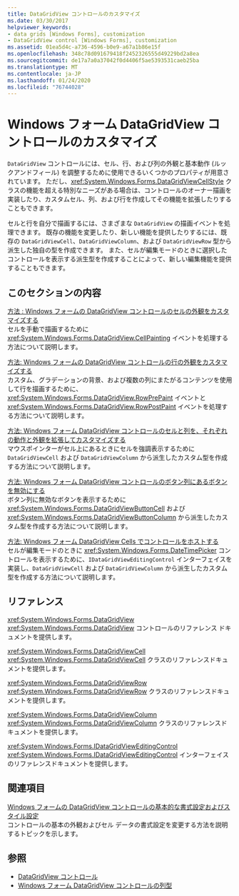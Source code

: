 ```yaml
---
title: DataGridView コントロールのカスタマイズ
ms.date: 03/30/2017
helpviewer_keywords:
- data grids [Windows Forms], customization
- DataGridView control [Windows Forms], customization
ms.assetid: 01ea5d4c-a736-4596-b0e9-a67a1b86e15f
ms.openlocfilehash: 348c78d091679418f2452326555d49229bd2a8ea
ms.sourcegitcommit: de17a7a0a37042f0d4406f5ae5393531caeb25ba
ms.translationtype: MT
ms.contentlocale: ja-JP
ms.lasthandoff: 01/24/2020
ms.locfileid: "76744028"
---
```

# <a name="customizing-the-windows-forms-datagridview-control"></a>Windows フォーム DataGridView コントロールのカスタマイズ
`DataGridView` コントロールには、セル、行、および列の外観と基本動作 (ルックアンドフィール) を調整するために使用できるいくつかのプロパティが用意されています。 ただし、<xref:System.Windows.Forms.DataGridViewCellStyle> クラスの機能を超える特別なニーズがある場合は、コントロールのオーナー描画を実装したり、カスタムセル、列、および行を作成してその機能を拡張したりすることもできます。  
  
 セルと行を自分で描画するには、さまざまな `DataGridView` の描画イベントを処理できます。 既存の機能を変更したり、新しい機能を提供したりするには、既存の `DataGridViewCell`、`DataGridViewColumn`、および `DataGridViewRow` 型から派生した独自の型を作成できます。 また、セルが編集モードのときに選択したコントロールを表示する派生型を作成することによって、新しい編集機能を提供することもできます。  
  
## <a name="in-this-section"></a>このセクションの内容  
 [方法 : Windows フォームの DataGridView コントロールのセルの外観をカスタマイズする](customize-the-appearance-of-cells-in-the-datagrid.md)  
 セルを手動で描画するために <xref:System.Windows.Forms.DataGridView.CellPainting> イベントを処理する方法について説明します。  
  
 [方法: Windows フォームの DataGridView コントロールの行の外観をカスタマイズする](customize-the-appearance-of-rows-in-the-datagrid.md)  
 カスタム、グラデーションの背景、および複数の列にまたがるコンテンツを使用して行を描画するために、<xref:System.Windows.Forms.DataGridView.RowPrePaint> イベントと <xref:System.Windows.Forms.DataGridView.RowPostPaint> イベントを処理する方法について説明します。  
  
 [方法: Windows フォーム DataGridView コントロールのセルと列を、それぞれの動作と外観を拡張してカスタマイズする](customize-cells-and-columns-in-the-datagrid-by-extending-behavior.md)  
 マウスポインターがセル上にあるときにセルを強調表示するために `DataGridViewCell` および `DataGridViewColumn` から派生したカスタム型を作成する方法について説明します。  
  
 [方法: Windows フォーム DataGridView コントロールのボタン列にあるボタンを無効にする](disable-buttons-in-a-button-column-in-the-datagrid.md)  
 ボタン列に無効なボタンを表示するために <xref:System.Windows.Forms.DataGridViewButtonCell> および <xref:System.Windows.Forms.DataGridViewButtonColumn> から派生したカスタム型を作成する方法について説明します。  
  
 [方法: Windows フォーム DataGridView Cells でコントロールをホストする](how-to-host-controls-in-windows-forms-datagridview-cells.md)  
 セルが編集モードのときに <xref:System.Windows.Forms.DateTimePicker> コントロールを表示するために、`IDataGridViewEditingControl` インターフェイスを実装し、`DataGridViewCell` および `DataGridViewColumn` から派生したカスタム型を作成する方法について説明します。  
  
## <a name="reference"></a>リファレンス  
 <xref:System.Windows.Forms.DataGridView>  
 <xref:System.Windows.Forms.DataGridView> コントロールのリファレンス ドキュメントを提供します。  
  
 <xref:System.Windows.Forms.DataGridViewCell>  
 <xref:System.Windows.Forms.DataGridViewCell> クラスのリファレンスドキュメントを提供します。  
  
 <xref:System.Windows.Forms.DataGridViewRow>  
 <xref:System.Windows.Forms.DataGridViewRow> クラスのリファレンスドキュメントを提供します。  
  
 <xref:System.Windows.Forms.DataGridViewColumn>  
 <xref:System.Windows.Forms.DataGridViewColumn> クラスのリファレンスドキュメントを提供します。  
  
 <xref:System.Windows.Forms.IDataGridViewEditingControl>  
 <xref:System.Windows.Forms.IDataGridViewEditingControl> インターフェイスのリファレンスドキュメントを提供します。  
  
## <a name="related-sections"></a>関連項目  
 [Windows フォームの DataGridView コントロールの基本的な書式設定およびスタイル設定](basic-formatting-and-styling-in-the-windows-forms-datagridview-control.md)  
 コントロールの基本の外観およびセル データの書式設定を変更する方法を説明するトピックを示します。  
  
## <a name="see-also"></a>参照

- [DataGridView コントロール](datagridview-control-windows-forms.md)
- [Windows フォーム DataGridView コントロールの列型](column-types-in-the-windows-forms-datagridview-control.md)
